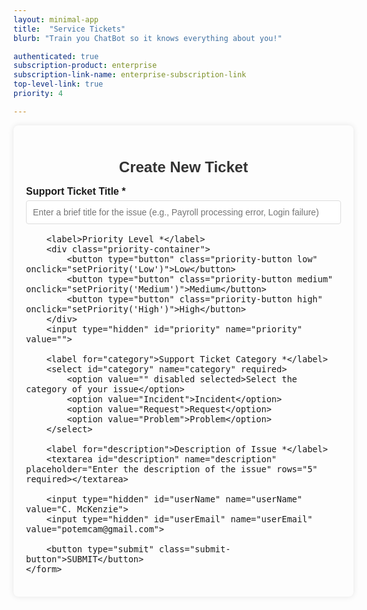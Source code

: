 ```yaml
---
layout: minimal-app
title:  "Service Tickets"
blurb: "Train you ChatBot so it knows everything about you!"

authenticated: true
subscription-product: enterprise
subscription-link-name: enterprise-subscription-link
top-level-link: true
priority: 4

---
```

      
<style>
  body {
      font-family: Arial, sans-serif;
  }
  .container {
      width: 100%;
      max-width: 600px;
      margin: 0 auto;
      padding: 20px;
      box-shadow: 0 0 10px rgba(0, 0, 0, 0.1);
      border-radius: 8px;
      font-size: 16px;
  }
  h1 {
      font-size: 24px;
      color: #333;
      text-align: center;
  }
  label {
      display: block;
      margin: 15px 0 5px;
      font-weight: bold;
  }
  input[type="text"], select, textarea {
      width: 100%;
      padding: 10px;
      border: 1px solid #ddd;
      border-radius: 4px;
      font-size: 14px;
      box-sizing: border-box;
  }
  .priority-container {
      display: flex;
      gap: 10px;
  }
  .priority-button {
      padding: 8px 16px;
      border: 1px solid transparent;
      border-radius: 4px;
      cursor: pointer;
      font-size: 14px;
      font-weight: bold;
  }
  .low {
      background-color: #e6ffe6;
      color: #0b800b;
      border: 1px solid #0b800b;
  }
  .medium {
      background-color: #fff5e6;
      color: #e69500;
      border: 1px solid #e69500;
  }
  .high {
      background-color: #ffcccc;
      color: #ff0000;
      border: 1px solid #ff0000;
  }
  .priority-button.active {
      outline: 2px solid #333;
  }
  .submit-button {
      display: block;
      width: 100%;
      padding: 12px;
      margin-top: 20px;
      background-color: #ff9f42;
      color: white;
      font-size: 16px;
      font-weight: bold;
      border: none;
      border-radius: 4px;
      cursor: pointer;
  }
</style>

<div class="container">
    <h1>Create New Ticket</h1>
    <form id="ticketForm" action="https://api.milesahead.team/api/jira/issue" method="POST">
        <label for="title">Support Ticket Title *</label>
        <input type="text" id="title" name="title" placeholder="Enter a brief title for the issue (e.g., Payroll processing error, Login failure)" required>

        <label>Priority Level *</label>
        <div class="priority-container">
            <button type="button" class="priority-button low" onclick="setPriority('Low')">Low</button>
            <button type="button" class="priority-button medium" onclick="setPriority('Medium')">Medium</button>
            <button type="button" class="priority-button high" onclick="setPriority('High')">High</button>
        </div>
        <input type="hidden" id="priority" name="priority" value="">

        <label for="category">Support Ticket Category *</label>
        <select id="category" name="category" required>
            <option value="" disabled selected>Select the category of your issue</option>
            <option value="Incident">Incident</option>
            <option value="Request">Request</option>
            <option value="Problem">Problem</option>
        </select>

        <label for="description">Description of Issue *</label>
        <textarea id="description" name="description" placeholder="Enter the description of the issue" rows="5" required></textarea>

        <input type="hidden" id="userName" name="userName" value="C. McKenzie">
        <input type="hidden" id="userEmail" name="userEmail" value="potemcam@gmail.com">

        <button type="submit" class="submit-button">SUBMIT</button>
    </form>
</div>

<script>
    function setPriority(priority) {
        document.getElementById('priority').value = priority;
        document.querySelectorAll('.priority-button').forEach(button => {
            button.classList.remove('active');
        });
        document.querySelector(`.${priority.toLowerCase()}`).classList.add('active');
    }

    document.getElementById('ticketForm').addEventListener('submit', function(event) {
        event.preventDefault(); // prevent default form submission

        // Gather form data from form fields
        const formData = {
            summary: `${document.getElementById('title').value} - ${document.getElementById('userEmail').value}`,
            serviceName: document.getElementById('category').value,
            userName: document.getElementById('userName').value,
            userEmail: document.getElementById('userEmail').value,
            issueDescription: document.getElementById('description').value,
            priority: document.getElementById('priority').value
        };

        // Send the JSON data to the API endpoint
        fetch(this.action, {
            method: "POST",
            headers: {
                "Content-Type": "application/json"
            },
            body: JSON.stringify(formData)
        }).then(response => response.json())
        .then(data => {
            alert("Ticket created successfully!");
        }).catch(error => {
            console.error("Error:", error);
            alert("There was an error creating the ticket.");
        });
    });
</script>




